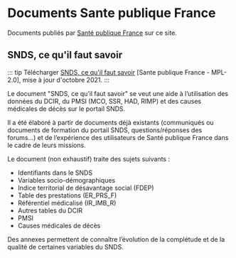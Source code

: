 # Documents Sante publique France
<!-- SPDX-License-Identifier: MPL-2.0 -->

Documents publiés par [Santé publique France](../glossaire/SpF.md) sur ce site.

## SNDS, ce qu'il faut savoir

::: tip
Télécharger [SNDS, ce qu'il faut savoir](../files/Sante_publique_France/2021-10-SpF-SNDS-ce-quil-faut-savoir-v3-MPL-2.0.pdf) [Sante publique France - MPL-2.0], mise à jour d'octobre 2021.
:::

Le document "SNDS, ce qu’il faut savoir" se veut une aide à l’utilisation des données du DCIR, du PMSI (MCO, SSR, HAD, RIMP) et des causes médicales de décès sur le portail SNDS. 

Il a été élaboré à partir de documents déjà existants (communiqués ou documents de formation du portail SNDS, questions/réponses des forums…) et de l’expérience des utilisateurs de Santé publique France dans le cadre de leurs missions. 


Le document (non exhaustif) traite des sujets suivants : 
- Identifiants dans le SNDS
- Variables socio-démographiques 
- Indice territorial de désavantage social (FDEP)
- Table des prestations (ER_PRS_F)
- Référentiel médicalisé (IR_IMB_R)
- Autres tables du DCIR
- PMSI 
- Causes médicales de décès 

Des annexes permettent de connaître l’évolution de la complétude et de la qualité de certaines variables du SNDS.
